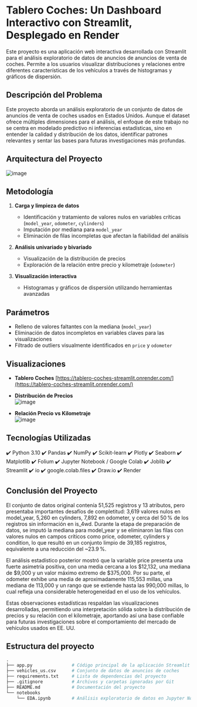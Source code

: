 # Tablero Coches: Un Dashboard Interactivo con Streamlit, Desplegado en Render

Este proyecto es una aplicación web interactiva desarrollada con Streamlit para el análisis exploratorio de datos de anuncios de anuncios de venta de coches. Permite a los usuarios visualizar distribuciones y relaciones entre diferentes características de los vehículos a través de histogramas y gráficos de dispersión.

## Descripción del Problema

Este proyecto aborda un análisis exploratorio de un conjunto de datos de anuncios de venta de coches usados en Estados Unidos. Aunque el dataset ofrece múltiples dimensiones para el análisis, el enfoque de este trabajo no se centra en modelado predictivo ni inferencias estadísticas, sino en entender la calidad y distribución de los datos, identificar patrones relevantes y sentar las bases para futuras investigaciones más profundas.

## Arquitectura del Proyecto
![image](https://github.com/user-attachments/assets/4bfd4bac-0e45-4998-b8c3-83512f07da45)

## Metodología

1. **Carga y limpieza de datos**  
   - Identificación y tratamiento de valores nulos en variables críticas (`model_year`, `odometer`, `cylinders`)
   - Imputación por mediana para `model_year`
   - Eliminación de filas incompletas que afectan la fiabilidad del análisis

2. **Análisis univariado y bivariado**  
   - Visualización de la distribución de precios
   - Exploración de la relación entre precio y kilometraje (`odometer`)

3. **Visualización interactiva**  
   - Histogramas y gráficos de dispersión utilizando herramientas avanzadas

## Parámetros

- Relleno de valores faltantes con la mediana (`model_year`)
- Eliminación de datos incompletos en variables claves para las visualizaciones
- Filtrado de outliers visualmente identificados en `price` y `odometer`

## Visualizaciones

- **Tablero Coches**
[https://tablero-coches-streamlit.onrender.com/](https://tablero-coches-streamlit.onrender.com/)

- **Distribución de Precios**  
![image](https://github.com/user-attachments/assets/17de7644-d5f9-4936-a920-c2a976f4e99b)

- **Relación Precio vs Kilometraje**  
![image](https://github.com/user-attachments/assets/dd519114-7040-4b60-a30e-fa138298e6ab)


## Tecnologías Utilizadas

✔️ Python 3.10
✔️ Pandas
✔️ NumPy
✔️ Scikit-learn
✔️ Plotly
✔️ Seaborn
✔️ Matplotlib
✔️ Folium
✔️ Jupyter Notebook / Google Colab
✔️ Joblib
✔️ Streamlit
✔️ io
✔️ google.colab.files
✔️ Draw.io
✔️ Render

## Conclusión del Proyecto

El conjunto de datos original contenía 51,525 registros y 13 atributos, pero presentaba importantes desafíos de completitud: 3,619 valores nulos en model_year, 5,260 en cylinders, 7,892 en odometer, y cerca del 50 % de los registros sin información en is_4wd. Durante la etapa de preparación de datos, se imputó la mediana para model_year y se eliminaron las filas con valores nulos en campos críticos como price, odometer, cylinders y condition, lo que resultó en un conjunto limpio de 39,185 registros, equivalente a una reducción del ~23.9 %.

El análisis estadístico posterior mostró que la variable price presenta una fuerte asimetría positiva, con una media cercana a los $12,132, una mediana de $9,000 y un valor máximo extremo de $375,000. Por su parte, el odometer exhibe una media de aproximadamente 115,553 millas, una mediana de 113,000 y un rango que se extiende hasta las 990,000 millas, lo cual refleja una considerable heterogeneidad en el uso de los vehículos.

Estas observaciones estadísticas respaldan las visualizaciones desarrolladas, permitiendo una interpretación sólida sobre la distribución de precios y su relación con el kilometraje, aportando así una base confiable para futuras investigaciones sobre el comportamiento del mercado de vehículos usados en EE. UU.

## Estructura del proyecto

```python
.
├── app.py               # Código principal de la aplicación Streamlit
├── vehicles_us.csv      # Conjunto de datos de anuncios de coches
├── requirements.txt     # Lista de dependencias del proyecto
├── .gitignore           # Archivos y carpetas ignoradas por Git
├── README.md            # Documentación del proyecto
└── notebooks
    └── EDA.ipynb        # Análisis exploratorio de datos en Jupyter Notebook
